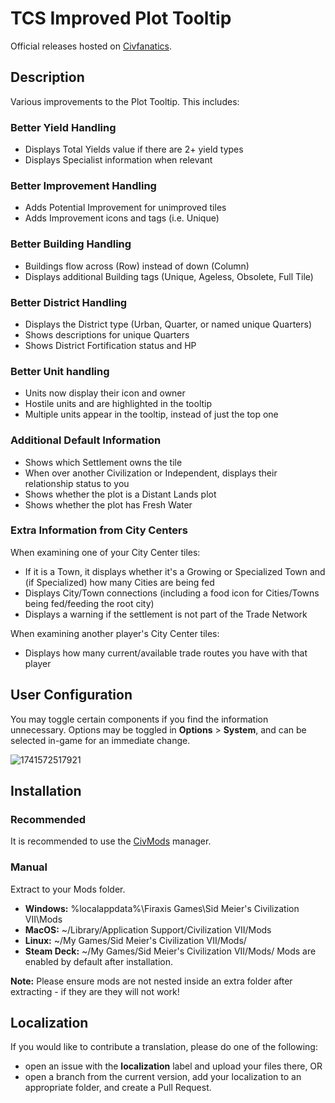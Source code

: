 # TCS Improved Plot Tooltip
Official releases hosted on [Civfanatics](https://forums.civfanatics.com/resources/tcs-improved-plot-tooltip.31859/).

## Description
Various improvements to the Plot Tooltip. This includes:

### Better Yield Handling
* Displays Total Yields value if there are 2+ yield types
* Displays Specialist information when relevant

### Better Improvement Handling
* Adds Potential Improvement for unimproved tiles
* Adds Improvement icons and tags (i.e. Unique)

### Better Building Handling
* Buildings flow across (Row) instead of down (Column)
* Displays additional Building tags (Unique, Ageless, Obsolete, Full Tile)

### Better District Handling
* Displays the District type (Urban, Quarter, or named unique Quarters)
* Shows descriptions for unique Quarters
* Shows District Fortification status and HP

### Better Unit handling
* Units now display their icon and owner
* Hostile units and are highlighted in the tooltip
* Multiple units appear in the tooltip, instead of just the top one

### Additional Default Information
* Shows which Settlement owns the tile
* When over another Civilization or Independent, displays their relationship status to you
* Shows whether the plot is a Distant Lands plot
* Shows whether the plot has Fresh Water

### Extra Information from City Centers
When examining one of your City Center tiles:
 * If it is a Town, it displays whether it's a Growing or Specialized Town and (if Specialized) how many Cities are being fed
 * Displays City/Town connections (including a food icon for Cities/Towns being fed/feeding the root city)
 * Displays a warning if the settlement is not part of the Trade Network

When examining another player's City Center tiles:
 * Displays how many current/available trade routes you have with that player

## User Configuration
You may toggle certain components if you find the information unnecessary. Options may be toggled in **Options** > **System**, and can be selected in-game for an immediate change.

![1741572517921](https://github.com/user-attachments/assets/b3e980a6-c38b-4b32-a2f7-814b60d79010)

## Installation
### Recommended
It is recommended to use the [CivMods](https://civmods.com/install?modCfId=31859) manager.
### Manual
Extract to your Mods folder.
* **Windows:** %localappdata%\Firaxis Games\Sid Meier's Civilization VII\Mods
* **MacOS:** ~/Library/Application Support/Civilization VII/Mods
* **Linux:** ~/My Games/Sid Meier's Civilization VII/Mods/
* **Steam Deck:** ~/My Games/Sid Meier's Civilization VII/Mods/
Mods are enabled by default after installation.

**Note:** Please ensure mods are not nested inside an extra folder after extracting - if they are they will not work!

## Localization
If you would like to contribute a translation, please do one of the following:
* open an issue with the **localization** label and upload your files there, OR
* open a branch from the current version, add your localization to an appropriate folder, and create a Pull Request.
